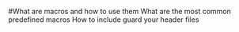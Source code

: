 #What are macros and how to use them
What are the most common predefined macros
How to include guard your header files
